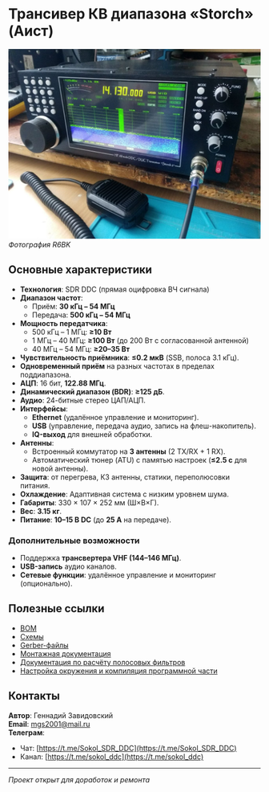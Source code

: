 # Трансивер КВ диапазона «Storch» (Аист)

![image](doc/images/storch.jpg)
*Фотография R6BK*

## Основные характеристики

- **Технология**: SDR DDC (прямая оцифровка ВЧ сигнала)
- **Диапазон частот**:
    - Приём: **30 кГц – 54 МГц**
    - Передача: **500 кГц – 54 МГц**
- **Мощность передатчика**:
    - 500 кГц – 1 МГц: **≥10 Вт**
    - 1 МГц – 40 МГц: **≥100 Вт** (до 200 Вт с согласованной антенной)
    - 40 МГц – 54 МГц: **≥20–35 Вт**
- **Чувствительность приёмника**: **≤0.2 мкВ** (SSB, полоса 3.1 кГц).
- **Одновременный приём** на разных частотах в пределах поддиапазона.
- **АЦП**: 16 бит, **122.88 МГц**.
- **Динамический диапазон (BDR)**: **≥125 дБ**.
- **Аудио**: 24-битные стерео ЦАП/АЦП.
- **Интерфейсы**:
    - **Ethernet** (удалённое управление и мониторинг).
    - **USB** (управление, передача аудио, запись на флеш-накопитель).
    - **IQ-выход** для внешней обработки.
- **Антенны**:
    - Встроенный коммутатор на **3 антенны** (2 TX/RX + 1 RX).
    - Автоматический тюнер (ATU) с памятью настроек (**≤2.5 с** для новой антенны).
- **Защита**: от перегрева, КЗ антенны, статики, переполюсовки питания.
- **Охлаждение**: Адаптивная система с низким уровнем шума.
- **Габариты**: 330 × 107 × 252 мм (Ш×В×Г).
- **Вес**: **3.15 кг**.
- **Питание**: **10–15 В DC** (до **25 А** на передаче).

### Дополнительные возможности
- Поддержка **трансвертера VHF (144–146 МГц)**.
- **USB-запись** аудио каналов.
- **Сетевые функции**: удалённое управление и мониторинг (опционально).

## Полезные ссылки
- [BOM](doc/BOM/)
- [Схемы](doc/schematic/)
- [Gerber-файлы](doc/gerber/)
- [Монтажная документация](doc/assembly/)
- [Документация по расчёту полосовых фильтров](doc/schematic/bandf8_order5_paralel_(56M)_200.rar)
- [Настройка окружения и компиляция программной части](doc/software/storch_software_manual.md)

## Контакты
**Автор**: Геннадий Завидовский  
**Email**: [mgs2001@mail.ru](mailto:mgs2001@mail.ru)  
**Телеграм**:
- Чат: [https://t.me/Sokol_SDR_DDC](https://t.me/Sokol_SDR_DDC)
- Канал: [https://t.me/sokol_ddc](https://t.me/sokol_ddc)

---  
*Проект открыт для доработок и ремонта*  